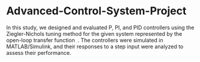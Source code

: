 # Advanced-Control-System-Project
In this study, we designed and evaluated P, PI, and PID controllers using the Ziegler-Nichols tuning method for the given system represented by the open-loop transfer function ​ . The controllers were simulated in MATLAB/Simulink, and their responses to a step input were analyzed to assess their performance.
